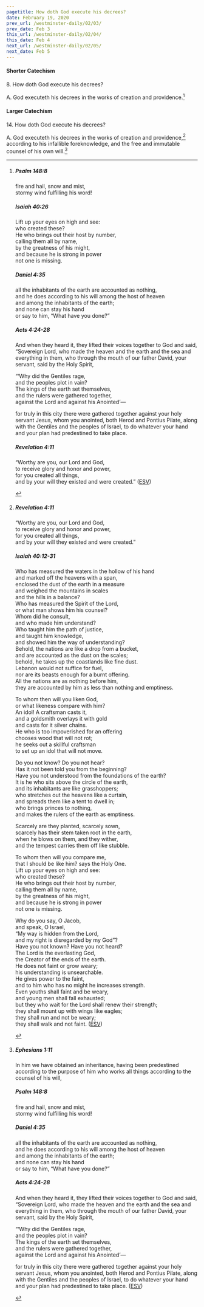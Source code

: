 ```yaml
---
pagetitle: How doth God execute his decrees?
date: February 19, 2020
prev_url: /westminster-daily/02/03/
prev_date: Feb 3
this_url: /westminster-daily/02/04/
this_date: Feb 4
next_url: /westminster-daily/02/05/
next_date: Feb 5
---
```


#### Shorter Catechism

8\. How doth God execute his decrees?

A. God executeth his decrees in the works of creation and providence.[^fnref:wsc1]


[^fnref:wsc1]: <div class="esv"><h5>Psalm 148:8</h5> <div class="esv-text"><div class="block-indent"> <p class="line-group" id="p19148008.01-1">fire and hail, snow and mist,<br /> <span class="indent"></span>stormy wind fulfilling his word!</p> </div> </div><h5>Isaiah 40:26</h5> <div class="esv-text"><div class="block-indent"> <p class="line-group" id="p23040026.01-2">Lift up your eyes on high and see:<br /> <span class="indent"></span>who created these?<br /> He who brings out their host by number,<br /> <span class="indent"></span>calling them all by name,<br /> by the greatness of his might,<br /> <span class="indent"></span>and because he is strong in power<br /> <span class="indent"></span>not one is missing.</p> </div> </div><h5>Daniel 4:35</h5> <div class="esv-text"><div class="block-indent"> <p class="line-group" id="p27004035.01-3">all the inhabitants of the earth are accounted as nothing,<br /> <span class="indent"></span>and he does according to his will among the host of heaven<br /> <span class="indent"></span>and among the inhabitants of the earth;<br /> and none can stay his hand<br /> <span class="indent"></span>or say to him, &#8220;What have you done?&#8221;</p> </div> </div><h5>Acts 4:24-28</h5> <div class="esv-text"><p id="p44004024.01-4">And when they heard it, they lifted their voices together to God and said, &#8220;Sovereign Lord, who made the heaven and the earth and the sea and everything in them, who through the mouth of our father David, your servant, said by the Holy Spirit,</p> <div class="block-indent"> <p class="line-group" id="p44004025.16-4">&#8220;&#8216;Why did the Gentiles rage,<br /> <span class="indent"></span>and the peoples plot in vain?<br />  The kings of the earth set themselves,<br /> <span class="indent"></span>and the rulers were gathered together,<br /> <span class="indent"></span>against the Lord and against his Anointed&#8217;&#8212;</p> </div>  <p class="same-paragraph" id="p44004027.01-4">for truly in this city there were gathered together against your holy servant Jesus, whom you anointed, both Herod and Pontius Pilate, along with the Gentiles and the peoples of Israel, to do whatever your hand and your plan had predestined to take place.</p> </div><h5>Revelation 4:11</h5> <div class="esv-text"><div class="block-indent"> <p class="line-group" id="p66004011.01-5">&#8220;Worthy are you, our Lord and God,<br /> <span class="indent"></span>to receive glory and honor and power,<br /> for you created all things,<br /> <span class="indent"></span>and by your will they existed and were created.&#8221;  (<a href="http://www.esv.org" class="copyright">ESV</a>)</p> </div> </div> </div>


#### Larger Catechism

14\. How doth God execute his decrees?

A. God executeth his decrees in the works of creation and providence,[^fnref:wlc1] according to his infallible foreknowledge, and the free and immutable counsel of his own will.[^fnref:wlc2]


[^fnref:wlc1]: <div class="esv"><h5>Revelation 4:11</h5> <div class="esv-text"><div class="block-indent"> <p class="line-group" id="p66004011.01-1">&#8220;Worthy are you, our Lord and God,<br /> <span class="indent"></span>to receive glory and honor and power,<br /> for you created all things,<br /> <span class="indent"></span>and by your will they existed and were created.&#8221;</p> </div> </div><h5>Isaiah 40:12-31</h5> <div class="esv-text"><div class="block-indent"> <p class="line-group" id="p23040012.01-2">Who has measured the waters in the hollow of his hand<br /> <span class="indent"></span>and marked off the heavens with a span,<br /> enclosed the dust of the earth in a measure<br /> <span class="indent"></span>and weighed the mountains in scales<br /> <span class="indent"></span>and the hills in a balance?<br />  Who has measured the Spirit of the <span class="small-caps">Lord</span>,<br /> <span class="indent"></span>or what man shows him his counsel?<br />  Whom did he consult,<br /> <span class="indent"></span>and who made him understand?<br /> Who taught him the path of justice,<br /> <span class="indent"></span>and taught him knowledge,<br /> <span class="indent"></span>and showed him the way of understanding?<br />  Behold, the nations are like a drop from a bucket,<br /> <span class="indent"></span>and are accounted as the dust on the scales;<br /> <span class="indent"></span>behold, he takes up the coastlands like fine dust.<br />  Lebanon would not suffice for fuel,<br /> <span class="indent"></span>nor are its beasts enough for a burnt offering.<br />  All the nations are as nothing before him,<br /> <span class="indent"></span>they are accounted by him as less than nothing and emptiness.</p>  <p class="line-group" id="p23040018.01-2">To whom then will you liken God,<br /> <span class="indent"></span>or what likeness compare with him?<br />  An idol! A craftsman casts it,<br /> <span class="indent"></span>and a goldsmith overlays it with gold<br /> <span class="indent"></span>and casts for it silver chains.<br />  He who is too impoverished for an offering<br /> <span class="indent"></span>chooses wood that will not rot;<br /> he seeks out a skillful craftsman<br /> <span class="indent"></span>to set up an idol that will not move.</p>  <p class="line-group" id="p23040021.01-2">Do you not know? Do you not hear?<br /> <span class="indent"></span>Has it not been told you from the beginning?<br /> <span class="indent"></span>Have you not understood from the foundations of the earth?<br />  It is he who sits above the circle of the earth,<br /> <span class="indent"></span>and its inhabitants are like grasshoppers;<br /> who stretches out the heavens like a curtain,<br /> <span class="indent"></span>and spreads them like a tent to dwell in;<br />  who brings princes to nothing,<br /> <span class="indent"></span>and makes the rulers of the earth as emptiness.</p>  <p class="line-group" id="p23040024.01-2">Scarcely are they planted, scarcely sown,<br /> <span class="indent"></span>scarcely has their stem taken root in the earth,<br /> when he blows on them, and they wither,<br /> <span class="indent"></span>and the tempest carries them off like stubble.</p>  <p class="line-group" id="p23040025.01-2">To whom then will you compare me,<br /> <span class="indent"></span>that I should be like him? says the Holy One.<br />  Lift up your eyes on high and see:<br /> <span class="indent"></span>who created these?<br /> He who brings out their host by number,<br /> <span class="indent"></span>calling them all by name,<br /> by the greatness of his might,<br /> <span class="indent"></span>and because he is strong in power<br /> <span class="indent"></span>not one is missing.</p>  <p class="line-group" id="p23040027.01-2">Why do you say, O Jacob,<br /> <span class="indent"></span>and speak, O Israel,<br /> &#8220;My way is hidden from the <span class="small-caps">Lord</span>,<br /> <span class="indent"></span>and my right is disregarded by my God&#8221;?<br />  Have you not known? Have you not heard?<br /> The <span class="small-caps">Lord</span> is the everlasting God,<br /> <span class="indent"></span>the Creator of the ends of the earth.<br /> He does not faint or grow weary;<br /> <span class="indent"></span>his understanding is unsearchable.<br />  He gives power to the faint,<br /> <span class="indent"></span>and to him who has no might he increases strength.<br />  Even youths shall faint and be weary,<br /> <span class="indent"></span>and young men shall fall exhausted;<br />  but they who wait for the <span class="small-caps">Lord</span> shall renew their strength;<br /> <span class="indent"></span>they shall mount up with wings like eagles;<br /> they shall run and not be weary;<br /> <span class="indent"></span>they shall walk and not faint.  (<a href="http://www.esv.org" class="copyright">ESV</a>)</p> </div> </div> </div>

[^fnref:wlc2]: <div class="esv"><h5>Ephesians 1:11</h5> <div class="esv-text"><p id="p49001011.01-1">In him we have obtained an inheritance, having been predestined according to the purpose of him who works all things according to the counsel of his will,</p> </div><h5>Psalm 148:8</h5> <div class="esv-text"><div class="block-indent"> <p class="line-group" id="p19148008.01-2">fire and hail, snow and mist,<br /> <span class="indent"></span>stormy wind fulfilling his word!</p> </div> </div><h5>Daniel 4:35</h5> <div class="esv-text"><div class="block-indent"> <p class="line-group" id="p27004035.01-3">all the inhabitants of the earth are accounted as nothing,<br /> <span class="indent"></span>and he does according to his will among the host of heaven<br /> <span class="indent"></span>and among the inhabitants of the earth;<br /> and none can stay his hand<br /> <span class="indent"></span>or say to him, &#8220;What have you done?&#8221;</p> </div> </div><h5>Acts 4:24-28</h5> <div class="esv-text"><p id="p44004024.01-4">And when they heard it, they lifted their voices together to God and said, &#8220;Sovereign Lord, who made the heaven and the earth and the sea and everything in them, who through the mouth of our father David, your servant, said by the Holy Spirit,</p> <div class="block-indent"> <p class="line-group" id="p44004025.16-4">&#8220;&#8216;Why did the Gentiles rage,<br /> <span class="indent"></span>and the peoples plot in vain?<br />  The kings of the earth set themselves,<br /> <span class="indent"></span>and the rulers were gathered together,<br /> <span class="indent"></span>against the Lord and against his Anointed&#8217;&#8212;</p> </div>  <p class="same-paragraph" id="p44004027.01-4">for truly in this city there were gathered together against your holy servant Jesus, whom you anointed, both Herod and Pontius Pilate, along with the Gentiles and the peoples of Israel, to do whatever your hand and your plan had predestined to take place.  (<a href="http://www.esv.org" class="copyright">ESV</a>)</p> </div> </div>

